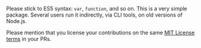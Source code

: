 Please stick to ES5 syntax: `var`, `function`, and so on.  This is a very simple package.  Several users run it indirectly, via CLI tools, on old versions of Node.js.

Please mention that you license your contributions on the same [MIT License terms](LICENSE) in your PRs.
